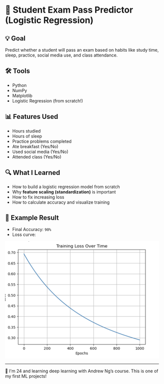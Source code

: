 # 🧠 Student Exam Pass Predictor (Logistic Regression)

## 💡 Goal
Predict whether a student will pass an exam based on habits like study 
time, sleep, practice, social media use, and class attendance.

## 🛠️ Tools
- Python
- NumPy
- Matplotlib
- Logistic Regression (from scratch!)

## 📊 Features Used
- Hours studied
- Hours of sleep
- Practice problems completed
- Ate breakfast (Yes/No)
- Used social media (Yes/No)
- Attended class (Yes/No)

## 🔍 What I Learned
- How to build a logistic regression model from scratch
- Why **feature scaling (standardization)** is important
- How to fix increasing loss
- How to calculate accuracy and visualize training

## 🧪 Example Result
- Final Accuracy: `90%`
- Loss curve:

![loss_curve.png](loss_curve.png)

---

👋 I'm 24 and learning deep learning with Andrew Ng’s course. This is one 
of my first ML projects!


